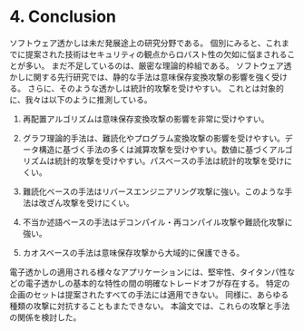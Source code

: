# 4. Conclusion

ソフトウェア透かしは未だ発展途上の研究分野である。
個別にみると、これまでに提案された技術はセキュリティの観点からロバスト性の欠如に悩まされることが多い。
まだ不足しているのは、厳密な理論的枠組である。
ソフトウェア透かしに関する先行研究では、静的な手法は意味保存変換攻撃の影響を強く受ける。
さらに、そのような透かしは統計的攻撃を受けやすい。
これとは対象的に、我々は以下のように推測している。

1. 再配置アルゴリズムは意味保存変換攻撃の影響を非常に受けやすい。

2. グラフ理論的手法は、難読化やプログラム変換攻撃の影響を受けやすい。データ構造に基づく手法の多くは減算攻撃を受けやすい。数値に基づくアルゴリズムは統計的攻撃を受けやすい。パスベースの手法は統計的攻撃を受けにくい。

3. 難読化ベースの手法はリバースエンジニアリング攻撃に強い。このような手法は改ざん攻撃を受けにくい。

4. 不当か述語ベースの手法はデコンパイル・再コンパイル攻撃や難読化攻撃に強い。

5. カオスベースの手法は意味保存攻撃から大域的に保護できる。

電子透かしの適用される様々なアプリケーションには、堅牢性、タイタンパ性などの電子透かしの基本的な特性の間の明確なトレードオフが存在する。
特定の企画のセットは提案されたすべての手法には適用できない。
同様に、あらゆる種類の攻撃に対抗することもまたできない。
本論文では、これらの攻撃と手法の関係を検討した。
